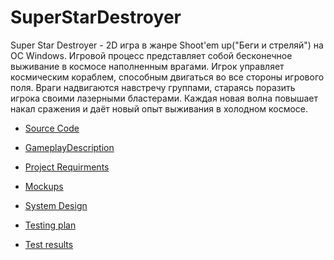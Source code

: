 # SuperStarDestroyer

Super Star Destroyer - 2D игра в жанре Shoot'em up("Беги и стреляй") на ОС Windows. Игровой процесс представляет собой бесконечное выживание в космосе наполненным врагами. Игрок управляет космическим кораблем, способным двигаться во все стороны игрового поля. Враги надвигаются навстречу группами, стараясь поразить игрока своими лазерными бластерами. Каждая новая волна повышает накал сражения и даёт новый опыт выживания в холодном космосе.


* [Source Code]()

* [GameplayDescription](https://github.com/YoullloveGitHubUnlimitedCollaborators/SuperStarDestroyer/blob/master/Doc/Gamepla%D0%BDDiscription.md)

* [Project Requirments](https://github.com/YoullloveGitHubUnlimitedCollaborators/SuperStarDestroyer/blob/master/Doc/ProjectRequirments.md)

* [Mockups](https://github.com/YoullloveGitHubUnlimitedCollaborators/SuperStarDestroyer/tree/master/Doc/mockups)

* [System Design](https://github.com/YoullloveGitHubUnlimitedCollaborators/SuperStarDestroyer/blob/master/Doc/System%20Design/README.md)

* [Testing plan](https://github.com/YoullloveGitHubUnlimitedCollaborators/SuperStarDestroyer/blob/master/Doc/Testing/TestPlan.md)

* [Test results](https://github.com/YoullloveGitHubUnlimitedCollaborators/SuperStarDestroyer/blob/master/Doc/Testing/TestResult.md)

